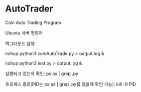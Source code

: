 # AutoTrader
Coin Auto Trading Program

Ubuntu 서버 명령어

백그라운드 실행:

nohup python3 coinAutoTrade.py > output.log &

nohup python3 test.py > output.log &

실행되고 있는지 확인: ps ax | grep .py

프로세스 종료(PID는 ps ax | grep .py를 했을때 확인 가능): kill -9 PID

